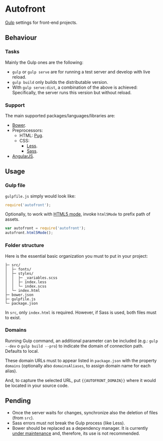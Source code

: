 # Autofront

[Gulp](https://gulpjs.com) settings for front-end projects.

## Behaviour

### Tasks

Mainly the Gulp ones are the following:

- `gulp` or `gulp serve` are for running a test server and develop with live reload.
- `gulp build` only builds the distributable version.
- With `gulp serve:dist`, a combination of the above is achieved: Specifically, the server runs this version but without reload.

### Support

The main supported packages/languages/libraries are:

- [Bower](https://bower.io).
- Preprocessors:
  - HTML: [Pug](https://pugjs.org).
  - CSS:
    - [Less](https://lesscss.org).
    - [Sass](https://sass-lang.com).
- [AngularJS](https://angularjs.org).

## Usage

### Gulp file

`gulpfile.js` simply would look like:

```js
require('autofront');
```

Optionally, to work with [HTML5 mode](https://docs.angularjs.org/api/ng/provider/$locationProvider#html5Mode), invoke `html5Mode` to prefix path of assets.

```js
var autofront = require('autofront');
autofront.html5Mode();
```

### Folder structure

Here is the essential basic organization you must to put in your project:

```text
├─ src/
│  ├─ fonts/
│  ├─ styles/
│  │  ├─ _variables.scss
│  │  ├─ index.less
│  │  └─ index.scss
│  └─ index.html
├─ bower.json
├─ gulpfile.js
└─ package.json
```

In `src`, only `index.html` is required. However, if Sass is used, both files must to exist.

### Domains

Running Gulp command, an additional parameter can be included (e.g.: `gulp --dev` o `gulp build --pro`) to indicate the domain of connection path. Defaults to local.

These domain URLs must to appear listed in `package.json` with the property `domains` (optionally also `domainsAliases`, to assign domain name for each alias).

And, to capture the selected URL, put `{{AUTOFRONT_DOMAIN}}` where it would be located in your source code.

## Pending

- Once the server waits for changes, synchronize also the deletion of files (from `src`).
- Sass errors must not break the Gulp process (like Less).
- Bower should be replaced as a dependency manager. It is currently [under maintenance](https://bower.io/blog/2017/how-to-migrate-away-from-bower/) and, therefore, its use is not recommended.